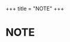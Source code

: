 +++
title = "NOTE"
+++


# NOTE

<!--
* [力学/解析力学](/NOTE/AM/)

* [電磁気学](/NOTE/EM/)

* [熱力学/統計力学](/NOTE/TDSM/)

* [量子力学](/NOTE/QM/)

* [相対論](/NOTE/GR/)

* [物理数学](/NOTE/MP/)

  + [群論](/NOTE/MP/GROUP/)

  + [Green関数論](/NOTE/MP/GREEN/)
-->

